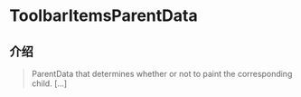 # ToolbarItemsParentData

## 介绍

> ParentData that determines whether or not to paint the corresponding child. [...]
